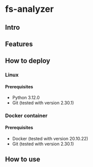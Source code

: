 # fs-analyzer

## Intro

## Features

## How to deploy

### Linux

#### Prerequisites
- Python 3.12.0
- Git (tested with version 2.30.1)

### Docker container

#### Prerequisites
- Docker (tested with version 20.10.22)
- Git (tested with version 2.30.1) 

## How to use
